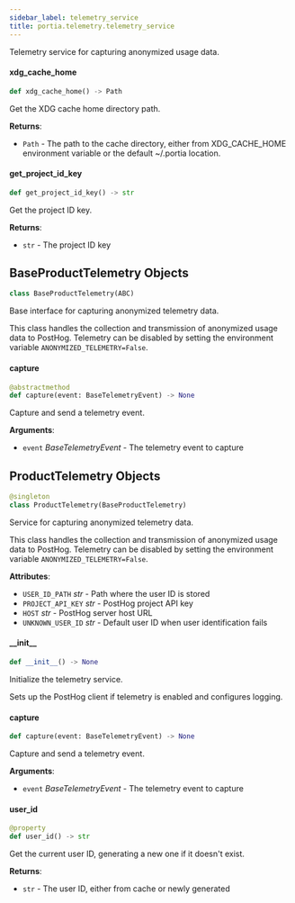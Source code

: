 ```yaml
---
sidebar_label: telemetry_service
title: portia.telemetry.telemetry_service
---
```


Telemetry service for capturing anonymized usage data.

#### xdg\_cache\_home

```python
def xdg_cache_home() -> Path
```

Get the XDG cache home directory path.

**Returns**:

- `Path` - The path to the cache directory, either from XDG_CACHE_HOME environment variable
  or the default ~/.portia location.

#### get\_project\_id\_key

```python
def get_project_id_key() -> str
```

Get the project ID key.

**Returns**:

- `str` - The project ID key

## BaseProductTelemetry Objects

```python
class BaseProductTelemetry(ABC)
```

Base interface for capturing anonymized telemetry data.

This class handles the collection and transmission of anonymized usage data to PostHog.
Telemetry can be disabled by setting the environment variable `ANONYMIZED_TELEMETRY=False`.

#### capture

```python
@abstractmethod
def capture(event: BaseTelemetryEvent) -> None
```

Capture and send a telemetry event.

**Arguments**:

- `event` _BaseTelemetryEvent_ - The telemetry event to capture

## ProductTelemetry Objects

```python
@singleton
class ProductTelemetry(BaseProductTelemetry)
```

Service for capturing anonymized telemetry data.

This class handles the collection and transmission of anonymized usage data to PostHog.
Telemetry can be disabled by setting the environment variable `ANONYMIZED_TELEMETRY=False`.

**Attributes**:

- `USER_ID_PATH` _str_ - Path where the user ID is stored
- `PROJECT_API_KEY` _str_ - PostHog project API key
- `HOST` _str_ - PostHog server host URL
- `UNKNOWN_USER_ID` _str_ - Default user ID when user identification fails

#### \_\_init\_\_

```python
def __init__() -> None
```

Initialize the telemetry service.

Sets up the PostHog client if telemetry is enabled and configures logging.

#### capture

```python
def capture(event: BaseTelemetryEvent) -> None
```

Capture and send a telemetry event.

**Arguments**:

- `event` _BaseTelemetryEvent_ - The telemetry event to capture

#### user\_id

```python
@property
def user_id() -> str
```

Get the current user ID, generating a new one if it doesn&#x27;t exist.

**Returns**:

- `str` - The user ID, either from cache or newly generated

